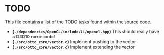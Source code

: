 # TODO
This file contains a list of the TODO tasks found within the source code.
- **(`./dependencies/OpenCL/include/CL/opencl.hpp`)** This should really have a D3D10 rerror code!
- **(`./src/otto_core/vector.c`)** Implement pushing to the vector
- **(`./src/otto_core/vector.c`)** Implement extending the vector
